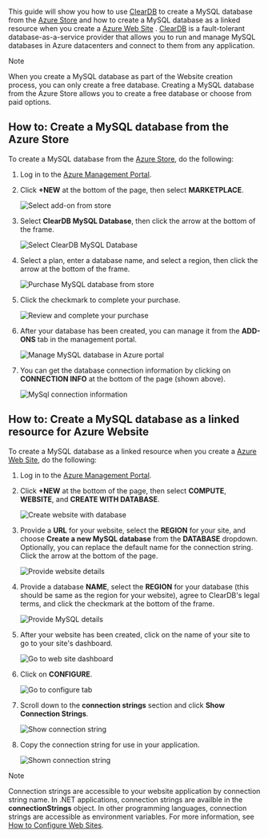 This guide will show you how to use [ClearDB](http://www.cleardb.com/) to create a MySQL database from the [Azure Store](../articles/store.md) and  how to create a MySQL database as a linked resource when you create a [Azure Web Site](/documentation/services/web-sites/) . [ClearDB](http://www.cleardb.com/) is a fault-tolerant database-as-a-service provider that allows you to run and manage MySQL databases in Azure datacenters and connect to them from any application.  

> [!NOTE]
> When you create a MySQL database as part of the Website creation process, you can only create a free database. Creating a MySQL database from the Azure Store allows you to create a free database or choose from paid options.
> 
> 
## How to: Create a MySQL database from the Azure Store
To create a MySQL database from the [Azure Store](../articles/store.md), do the following:

1. Log in to the [Azure Management Portal](http://manage.windowsazure.com).
2. Click **+NEW** at the bottom of the page, then select **MARKETPLACE**.

    ![Select add-on from store](./media/create-mysql-db/select-store.png)

3. Select **ClearDB MySQL Database**, then click the arrow at the bottom of the frame.

    ![Select ClearDB MySQL Database](./media/create-mysql-db/select-cleardb-mysql.png)

4. Select a plan, enter a database name, and select a region, then click the arrow at the bottom of the frame.

    ![Purchase MySQL database from store](./media/create-mysql-db/purchase-mysql.png)

5. Click the checkmark to complete your purchase.

    ![Review and complete your purchase](./media/create-mysql-db/complete-mysql-purchase.png)

6. After your database has been created, you can manage it from the **ADD-ONS** tab in the management portal.

    ![Manage MySQL database in Azure portal](./media/create-mysql-db/manage-mysql-add-on.png)

7. You can get the database connection information by clicking on **CONNECTION INFO** at the bottom of the page (shown above).

    ![MySql connection information](./media/create-mysql-db/mysql-conn-info.png) 


## How to: Create a MySQL database as a linked resource for Azure Website
To create a MySQL database as a linked resource when you create a [Azure Web Site](/documentation/services/web-sites/), do the following:

1. Log in to the [Azure Management Portal](http://manage.windowsazure.com).
2. Click **+NEW** at the bottom of the page, then select **COMPUTE**, **WEBSITE**, and **CREATE WITH DATABASE**.

    ![Create website with database](./media/create-mysql-db/custom_create.png)

3. Provide a **URL** for your website, select the **REGION** for your site, and choose **Create a new MySQL database** from the **DATABASE** dropdown. Optionally, you can replace the default name for the connection string. Click the arrow at the bottom of the page.

    ![Provide website details](./media/create-mysql-db/provide-website-details.png) 

4. Provide a database **NAME**, select the **REGION** for your database (this should be same as the region for your website), agree to ClearDB's legal terms, and click the checkmark at the bottom of the frame.

    ![Provide MySQL details](./media/create-mysql-db/provide-mysql-details.png)

5. After your website has been created, click on the name of your site to go to your site's dashboard.

    ![Go to web site dashboard](./media/create-mysql-db/go-to-website-dashboard.png)

6. Click on **CONFIGURE**.

    ![Go to configure tab](./media/create-mysql-db/go-to-configure-tab.png)

7. Scroll down to the **connection strings** section and click **Show Connection Strings**. 

    ![Show connection string](./media/create-mysql-db/show-conn-string.png)

8. Copy the connection string for use in your application.

    ![Shown connection string](./media/create-mysql-db/shown-conn-string.png)


> [!NOTE]
> Connection strings are accessible to your website application by connection string name. In .NET applications, connection strings are availble in the **connectionStrings** object. In other programming languages, connection strings are accessible as environment variables. For more information, see [How to Configure Web Sites](../article/app-service-web/web-sites-configure.md).
> 
> 
[ClearDB]: http://www.cleardb.com/
[waws]: /documentation/services/web-sites/
[Azure Store]: ../articles/store.md
[portal]: http://manage.windowsazure.com
[configure]: ../article/app-service-web/web-sites-configure.md

